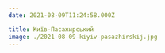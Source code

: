 ```yaml
---
date: 2021-08-09T11:24:58.000Z

title: Київ-Пасажирський
image: ./2021-08-09-kiyiv-pasazhirskij.jpg
---
```

